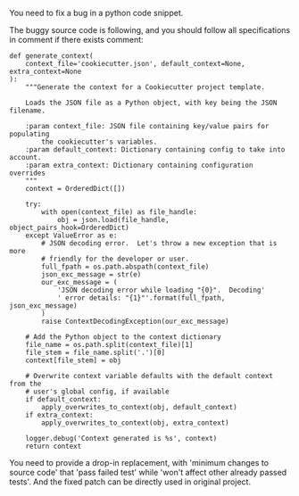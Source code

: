You need to fix a bug in a python code snippet.

The buggy source code is following, and you should follow all specifications in comment if there exists comment:

	def generate_context(
		context_file='cookiecutter.json', default_context=None, extra_context=None
	):
		"""Generate the context for a Cookiecutter project template.

		Loads the JSON file as a Python object, with key being the JSON filename.

		:param context_file: JSON file containing key/value pairs for populating
			the cookiecutter's variables.
		:param default_context: Dictionary containing config to take into account.
		:param extra_context: Dictionary containing configuration overrides
		"""
		context = OrderedDict([])

		try:
			with open(context_file) as file_handle:
				obj = json.load(file_handle, object_pairs_hook=OrderedDict)
		except ValueError as e:
			# JSON decoding error.  Let's throw a new exception that is more
			# friendly for the developer or user.
			full_fpath = os.path.abspath(context_file)
			json_exc_message = str(e)
			our_exc_message = (
				'JSON decoding error while loading "{0}".  Decoding'
				' error details: "{1}"'.format(full_fpath, json_exc_message)
			)
			raise ContextDecodingException(our_exc_message)

		# Add the Python object to the context dictionary
		file_name = os.path.split(context_file)[1]
		file_stem = file_name.split('.')[0]
		context[file_stem] = obj

		# Overwrite context variable defaults with the default context from the
		# user's global config, if available
		if default_context:
			apply_overwrites_to_context(obj, default_context)
		if extra_context:
			apply_overwrites_to_context(obj, extra_context)

		logger.debug('Context generated is %s', context)
		return context



You need to provide a drop-in replacement, with 'minimum changes to source code' that 'pass failed test' while 'won't affect other already passed tests'. And the fixed patch can be directly used in original project.